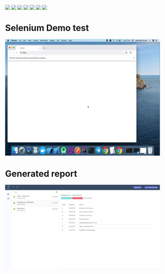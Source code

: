<p float="left">
<img src="https://img.shields.io/badge/ Project - Maven - Green">
<img src="https://img.shields.io/badge/Design Pattern - Page Object Model - blueviolet">
<img src="https://img.shields.io/badge/ Framework - TestNG - Orange">
<img src="https://img.shields.io/badge/ Report - Extent Reports - Blue">
<img src="https://img.shields.io/badge/ Read Excel - POI XML - Pink">
<img src="https://img.shields.io/badge/ Technique - Data Driven - Purple">
<img src="https://img.shields.io/badge/ Test - Parallel - Red">
</p>

# Selenium Demo test 
<p align="center">
<img src="demo.gif" height="380"> 
</p>

# Generated report
<img src="report.png">